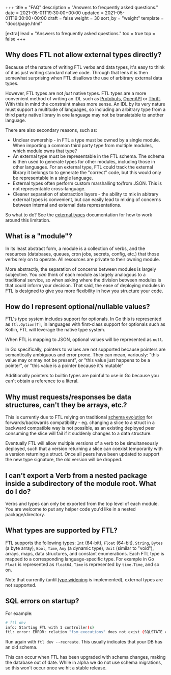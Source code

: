 +++
title = "FAQ"
description = "Answers to frequently asked questions."
date = 2021-05-01T19:30:00+00:00
updated = 2021-05-01T19:30:00+00:00
draft = false
weight = 30
sort_by = "weight"
template = "docs/page.html"

[extra]
lead = "Answers to frequently asked questions."
toc = true
top = false
+++

## Why does FTL not allow external types directly?

Because of the nature of writing FTL verbs and data types, it's easy to think of it as just writing standard native code. Through that lens it is then somewhat surprising when FTL disallows the use of arbitrary external data types.

However, FTL types are not _just_ native types. FTL types are a more convenient method of writing an IDL such as [Protobufs](https://protobuf.dev/), [OpenAPI](https://www.openapis.org/) or [Thrift](https://thrift.apache.org/). With this in mind the constraint makes more sense. An IDL by its very nature must support a multitude of languages, so including an arbitrary type from a third party native library in one language may not be translatable to another language.

There are also secondary reasons, such as:

- Unclear ownership - in FTL a type must be owned by a single module. When importing a common third party type from multiple modules, which module owns that type?
- An external type must be representable in the FTL schema. The schema is then used to generate types for other modules, including those in other languages. For an external type, FTL could track the external library it belongs to to generate the "correct" code, but this would only be representable in a single language.
- External types often perform custom marshalling to/from JSON. This is not representable cross-language.
- Cleaner separation of abstraction layers - the ability to mix in abitrary external types is convenient, but can easily lead to mixing of concerns between internal and external data representations.

So what to do? See the [external types](https://tbd54566975.github.io/ftl/docs/reference/externaltypes/) documentation 
for how to work around this limitation.

## What is a "module"?

In its least abstract form, a module is a collection of verbs, and the resources (databases, queues, cron jobs, secrets, config, etc.) that those verbs rely on to operate. All resources are private to their owning module.

More abstractly, the separation of concerns between modules is largely subjective. You _can_ think of each module as largely analogous to a traditional service, so when asking where the division between modules is that could inform your decision. That said, the ease of deploying modules in FTL is designed to give you more flexibility in how you structure your code.

## How do I represent optional/nullable values?

FTL's type system includes support for optionals. In Go this is represented as `ftl.Option[T]`, in languages with first-class support for optionals such as Kotlin, FTL will leverage the native type system.

When FTL is mapping to JSON, optional values will be represented as `null`.

In Go specifically, pointers to values are not supported because pointers are semantically ambiguous and error prone. They can mean, variously: "this value may or may not be present", or "this value just happens to be a pointer", or "this value is a pointer because it's mutable"

Additionally pointers to builtin types are painful to use in Go because you can't obtain a reference to a literal.

## Why must requests/responses be data structures, can't they be arrays, etc.?

This is currently due to FTL relying on traditional [schema evolution](https://softwaremill.com/schema-evolution-protobuf-scalapb-fs2grpc/) for forwards/backwards compatibility - eg. changing a slice to a struct in a backward compatible way is not possible, as an existing deployed peer consuming the slice will fail if it suddenly changes to a data structure.

Eventually FTL will allow multiple versions of a verb to be simultaneously deployed, such that a version returning a slice can coexist temporarily with a version returning a struct. Once all peers have been updated to support the new type signature, the old version will be dropped.

## I can't export a Verb from a nested package inside a subdirectory of the module root. What do I do?

Verbs and types can only be exported from the top level of each module. You are welcome to put any helper code you'd like in a nested package/directory.

## What types are supported by FTL?

FTL supports the following types: `Int` (64-bit), `Float` (64-bit), `String`, `Bytes` (a byte array), `Bool`, `Time`, `Any` (a dynamic type), `Unit` (similar to "void"), arrays, maps, data structures, and constant enumerations. Each FTL type is mapped to a corresponding language-specific type. For example in Go `Float` is represented as `float64`, `Time` is represented by `time.Time`, and so on.

Note that currently (until [type widening](https://github.com/TBD54566975/ftl/issues/1296) is implemented), external types are not supported.

## SQL errors on startup?

For example:

```bash
# ftl dev                                                                                            ~/src/ftl
info: Starting FTL with 1 controller(s)
ftl: error: ERROR: relation "fsm_executions" does not exist (SQLSTATE 42P01)
```

Run again with `ftl dev --recreate`. This usually indicates that your DB has an old schema.

This can occur when FTL has been upgraded with schema changes, making the database out of date. While in alpha we do not use schema migrations, so this won't occur once we hit a stable release.
